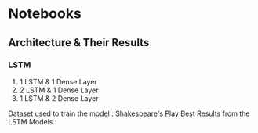 # Notebooks

## Architecture & Their Results

### LSTM
1. 1 LSTM & 1 Dense Layer
2. 2 LSTM & 1 Dense Layer
3. 1 LSTM & 2 Dense Layer

Dataset used to train the model : [Shakespeare's Play](https://www.kaggle.com/kingburrito666/shakespeare-plays)
Best Results from the LSTM Models :
